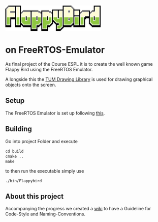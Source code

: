 ![Algorithm schema](./resources/images/FlappyBird.png) 

# on FreeRTOS-Emulator

As final project of the Course ESPL it is to create the well known game Flappy Bird using the FreeRTOS Emulator.

A longside this the [TUM Drawing Library](https://alxhoff.github.io/FreeRTOS-Emulator/index.html) is used for drawing graphical objects onto the screen.

## Setup
The FreeRTOS Emulator is set up following [this](https://github.com/alxhoff/FreeRTOS-Emulator#freertos-emulator).

## Building
Go into project Folder and execute 
```
cd build
cmake ..
make
```
to then run the executable simply use
```
./bin/Flappybird
```

## About this project
Accompanying the progress we created a [wiki](https://github.com/leonstegmann/FlappyBird-FreeRTOS/wiki) to have a Guideline for Code-Style and Naming-Conventions.
 

